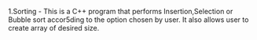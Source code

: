 1.Sorting - This is a C++ program that performs Insertion,Selection or Bubble sort accor5ding to the option chosen by user. It also allows user to create array of desired size.
